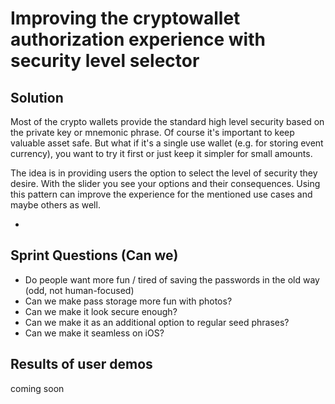 # Improving the cryptowallet authorization experience with security level selector

## Solution

Most of the crypto wallets provide the standard high level security based on the private key or mnemonic phrase. Of course it's important to keep valuable asset safe. But what if it's a single use wallet \(e.g. for storing event currency\), you want to try it first or just keep it simpler for small amounts.

The idea is in providing users the option to select the level of security they desire. With the slider you see your options and their consequences. Using this pattern can improve the experience for the mentioned use cases and maybe others as well.

* 
## Sprint Questions \(Can we\)

* Do people want more fun / tired of saving the passwords in the old way \(odd, not human-focused\)
* Can we make pass storage more fun with photos?
* Can we make it look secure enough?
* Can we make it as an additional option to regular seed phrases?
* Can we make it seamless on iOS?

## Results of user demos

coming soon



